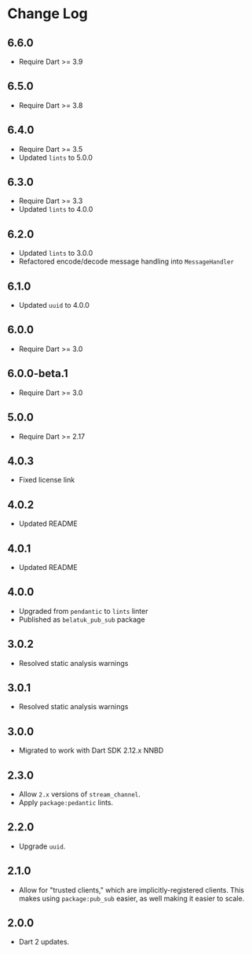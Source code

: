 # Change Log

## 6.6.0

* Require Dart >= 3.9

## 6.5.0

* Require Dart >= 3.8

## 6.4.0

* Require Dart >= 3.5
* Updated `lints` to 5.0.0

## 6.3.0

* Require Dart >= 3.3
* Updated `lints` to 4.0.0

## 6.2.0

* Updated `lints` to 3.0.0
* Refactored encode/decode message handling into `MessageHandler`

## 6.1.0

* Updated `uuid` to 4.0.0

## 6.0.0

* Require Dart >= 3.0

## 6.0.0-beta.1

* Require Dart >= 3.0

## 5.0.0

* Require Dart >= 2.17

## 4.0.3

* Fixed license link

## 4.0.2

* Updated README

## 4.0.1

* Updated README

## 4.0.0

* Upgraded from `pendantic` to `lints` linter
* Published as `belatuk_pub_sub` package

## 3.0.2

* Resolved static analysis warnings

## 3.0.1

* Resolved static analysis warnings

## 3.0.0

* Migrated to work with Dart SDK 2.12.x NNBD

## 2.3.0

* Allow `2.x` versions of `stream_channel`.
* Apply `package:pedantic` lints.

## 2.2.0

* Upgrade `uuid`.

## 2.1.0

* Allow for "trusted clients," which are implicitly-registered clients.
This makes using `package:pub_sub` easier, as well making it easier to scale.

## 2.0.0

* Dart 2 updates.
